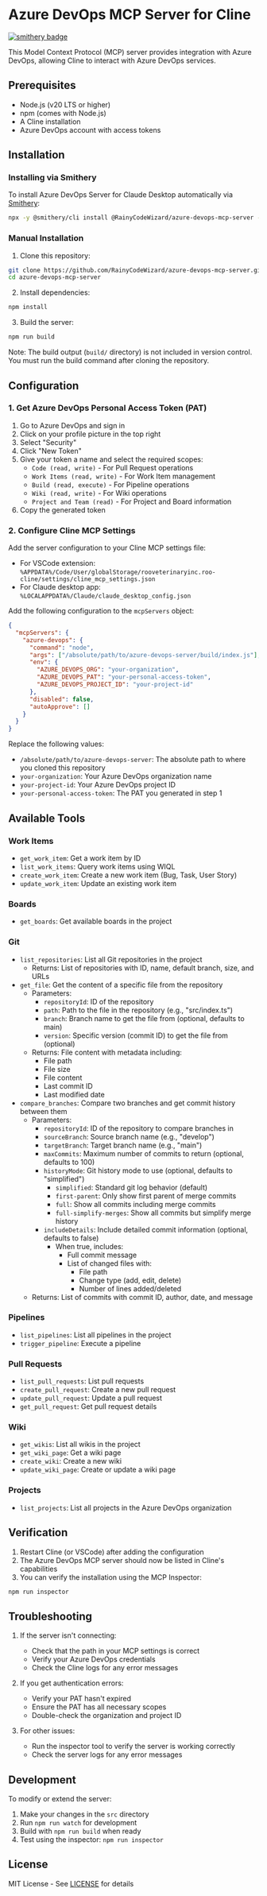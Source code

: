 # Azure DevOps MCP Server for Cline

[![smithery badge](https://smithery.ai/badge/@RainyCodeWizard/azure-devops-mcp-server)](https://smithery.ai/server/@RainyCodeWizard/azure-devops-mcp-server)

This Model Context Protocol (MCP) server provides integration with Azure DevOps, allowing Cline to interact with Azure DevOps services.

## Prerequisites

- Node.js (v20 LTS or higher)
- npm (comes with Node.js)
- A Cline installation
- Azure DevOps account with access tokens

## Installation

### Installing via Smithery

To install Azure DevOps Server for Claude Desktop automatically via [Smithery](https://smithery.ai/server/@RainyCodeWizard/azure-devops-mcp-server):

```bash
npx -y @smithery/cli install @RainyCodeWizard/azure-devops-mcp-server --client claude
```

### Manual Installation

1. Clone this repository:

```bash
git clone https://github.com/RainyCodeWizard/azure-devops-mcp-server.git
cd azure-devops-mcp-server
```

2. Install dependencies:

```bash
npm install
```

3. Build the server:

```bash
npm run build
```

Note: The build output (`build/` directory) is not included in version control. You must run the build command after cloning the repository.

## Configuration

### 1. Get Azure DevOps Personal Access Token (PAT)

1. Go to Azure DevOps and sign in
2. Click on your profile picture in the top right
3. Select "Security"
4. Click "New Token"
5. Give your token a name and select the required scopes:
   - `Code (read, write)` - For Pull Request operations
   - `Work Items (read, write)` - For Work Item management
   - `Build (read, execute)` - For Pipeline operations
   - `Wiki (read, write)` - For Wiki operations
   - `Project and Team (read)` - For Project and Board information
6. Copy the generated token

### 2. Configure Cline MCP Settings

Add the server configuration to your Cline MCP settings file:

- For VSCode extension: `%APPDATA%/Code/User/globalStorage/rooveterinaryinc.roo-cline/settings/cline_mcp_settings.json`
- For Claude desktop app: `%LOCALAPPDATA%/Claude/claude_desktop_config.json`

Add the following configuration to the `mcpServers` object:

```json
{
  "mcpServers": {
    "azure-devops": {
      "command": "node",
      "args": ["/absolute/path/to/azure-devops-server/build/index.js"],
      "env": {
        "AZURE_DEVOPS_ORG": "your-organization",
        "AZURE_DEVOPS_PAT": "your-personal-access-token",
        "AZURE_DEVOPS_PROJECT_ID": "your-project-id"
      },
      "disabled": false,
      "autoApprove": []
    }
  }
}
```

Replace the following values:

- `/absolute/path/to/azure-devops-server`: The absolute path to where you cloned this repository
- `your-organization`: Your Azure DevOps organization name
- `your-project-id`: Your Azure DevOps project ID
- `your-personal-access-token`: The PAT you generated in step 1

## Available Tools

### Work Items

- `get_work_item`: Get a work item by ID
- `list_work_items`: Query work items using WIQL
- `create_work_item`: Create a new work item (Bug, Task, User Story)
- `update_work_item`: Update an existing work item

### Boards

- `get_boards`: Get available boards in the project

### Git

- `list_repositories`: List all Git repositories in the project
  - Returns: List of repositories with ID, name, default branch, size, and URLs
- `get_file`: Get the content of a specific file from the repository
  - Parameters:
    - `repositoryId`: ID of the repository
    - `path`: Path to the file in the repository (e.g., "src/index.ts")
    - `branch`: Branch name to get the file from (optional, defaults to main)
    - `version`: Specific version (commit ID) to get the file from (optional)
  - Returns: File content with metadata including:
    - File path
    - File size
    - File content
    - Last commit ID
    - Last modified date
- `compare_branches`: Compare two branches and get commit history between them
  - Parameters:
    - `repositoryId`: ID of the repository to compare branches in
    - `sourceBranch`: Source branch name (e.g., "develop")
    - `targetBranch`: Target branch name (e.g., "main")
    - `maxCommits`: Maximum number of commits to return (optional, defaults to 100)
    - `historyMode`: Git history mode to use (optional, defaults to "simplified")
      - `simplified`: Standard git log behavior (default)
      - `first-parent`: Only show first parent of merge commits
      - `full`: Show all commits including merge commits
      - `full-simplify-merges`: Show all commits but simplify merge history
    - `includeDetails`: Include detailed commit information (optional, defaults to false)
      - When true, includes:
        - Full commit message
        - List of changed files with:
          - File path
          - Change type (add, edit, delete)
          - Number of lines added/deleted
  - Returns: List of commits with commit ID, author, date, and message

### Pipelines

- `list_pipelines`: List all pipelines in the project
- `trigger_pipeline`: Execute a pipeline

### Pull Requests

- `list_pull_requests`: List pull requests
- `create_pull_request`: Create a new pull request
- `update_pull_request`: Update a pull request
- `get_pull_request`: Get pull request details

### Wiki

- `get_wikis`: List all wikis in the project
- `get_wiki_page`: Get a wiki page
- `create_wiki`: Create a new wiki
- `update_wiki_page`: Create or update a wiki page

### Projects

- `list_projects`: List all projects in the Azure DevOps organization

## Verification

1. Restart Cline (or VSCode) after adding the configuration
2. The Azure DevOps MCP server should now be listed in Cline's capabilities
3. You can verify the installation using the MCP Inspector:

```bash
npm run inspector
```

## Troubleshooting

1. If the server isn't connecting:
   - Check that the path in your MCP settings is correct
   - Verify your Azure DevOps credentials
   - Check the Cline logs for any error messages

2. If you get authentication errors:
   - Verify your PAT hasn't expired
   - Ensure the PAT has all necessary scopes
   - Double-check the organization and project ID

3. For other issues:
   - Run the inspector tool to verify the server is working correctly
   - Check the server logs for any error messages

## Development

To modify or extend the server:

1. Make your changes in the `src` directory
2. Run `npm run watch` for development
3. Build with `npm run build` when ready
4. Test using the inspector: `npm run inspector`

## License

MIT License - See [LICENSE](LICENSE) for details
